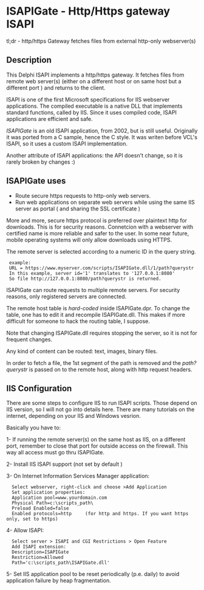 # ISAPIGate - Http/Https gateway ISAPI

tl;dr - http/https Gateway fetches files from external http-only webserver(s)

## Description

This Delphi ISAPI implements a http/https gateway. It fetches files from 
remote web server(s) (either on a different host or on same host but a different port ) 
and returns to the client. 

ISAPI is one of the first Microsoft specifications for IIS webserver applications.
The compiled executable is a native DLL that implements standard functions, 
called by IIS. Since it uses compiled code, ISAPI applications are efficient and safe.  

*ISAPIGate* is an old ISAPI application, from 2002, but is still useful.
Originally it was ported from a C sample, hence the C style.
It was writen before VCL's ISAPI, so it uses a custom ISAPI implementation. 

Another attribute of ISAPI applications: the API doesn't change, 
so it is rarely broken by changes   :)

## ISAPIGate uses 
* Route secure https requests to http-only web servers. 
* Run web applications on separate web servers while using the same IIS server as portal ( and sharing the SSL certificate ) 

More and more, secure https protocol is preferred over plaintext http for downloads. This is for security reasons.
Connetcion with a webserver with certified name is more reliable and safer to the user.
In some near future, mobile operating systems will only allow downloads using HTTPS.

The remote server is selected according to a numeric ID in the query string.

     example: 
     URL = https://www.myserver.com/scripts/ISAPIGate.dll/1/path?querystr
     In this example, server id='1' translates to '127.0.0.1:8080'  
     So file http://127.0.0.1:8080/path?querystr is returned.
  
ISAPIGate can route requests to multiple remote servers.
For security reasons, only registered servers are connected.

The remote host table is *hard-coded* inside ISAPIGate.dpr.
To change the table, one has to edit it and recompile ISAPIGate.dll.
This makes if more difficult for someone to hack the routing table, I suppose.

Note that changing ISAPIGate.dll requires stopping the server, so it is not for frequent changes.

Any kind of content can be routed: text, images, binary files.

In order to fetch a file, the 1st segment of the path is removed 
and the *path?querystr* is passed on to the remote host,
along with http request headers. 

## IIS Configuration
There are some steps to configure IIS to run ISAPI scripts.
Those depend on IIS version, so I will not go into details here. There are many tutorials on the internet, depending on your IIS and Windows vesrion.

Basically you have to:

1- If running the remote server(s) on the same host as IIS, on a different port, 
remember to close that port for outside access on the firewall. 
This way all access must go thru ISAPIGate. 

2- Install IIS ISAPI support (not set by default )

3- On Internet Information Services Manager application: 

      Select webserver, right-click and choose >Add Application
      Set application properties:
      Application pool=www.yourdomain.com
      Physical Path=c:\scripts_path\
      Preload Enabled=false
      Enabled protocols=http     (for http and https. If you want https only, set to https)

4- Allow ISAPI:

      Select server > ISAPI and CGI Restrictions > Open Feature
      Add ISAPI extension:
      Description=ISAPIGate
      Restriction=Allowed
      Path='c:\scripts_path\ISAPIGate.dll'  

5- Set IIS application pool to be reset periodically (p.e. daily) to avoid application failure by heap fragmentation.
   

  
